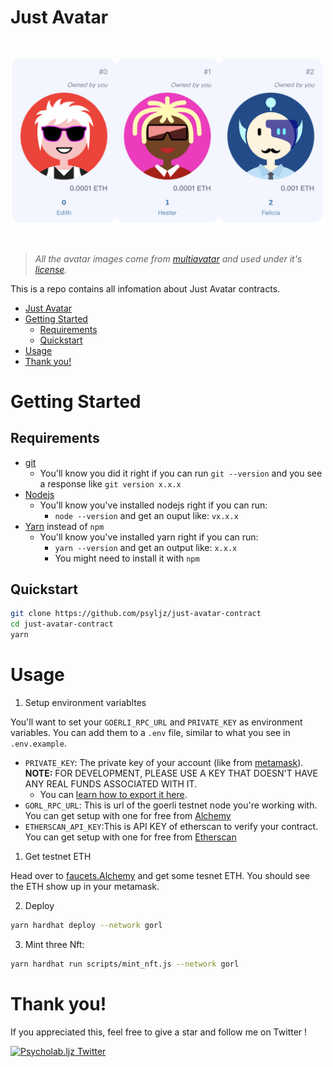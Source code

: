 # Just Avatar


<br/>
<p align="center">
<img src="./image/avatar.png" width="500" alt="Hardhat NextJS Marketplace">
</a>
</p>
<br/>

>  *All the avatar images come from [multiavatar](https://multiavatar.com/)  and used under it's [license](https://github.com/multiavatar/Multiavatar/blob/main/LICENSE).*

This is a repo contains all infomation about Just Avatar contracts.

- [Just Avatar](#just-avatar)
- [Getting Started](#getting-started)
  - [Requirements](#requirements)
  - [Quickstart](#quickstart)
- [Usage](#usage)
- [Thank you!](#thank-you)


# Getting Started

## Requirements

- [git](https://git-scm.com/book/en/v2/Getting-Started-Installing-Git)
  - You'll know you did it right if you can run `git --version` and you see a response like `git version x.x.x`
- [Nodejs](https://nodejs.org/en/)
  - You'll know you've installed nodejs right if you can run:
    - `node --version` and get an ouput like: `vx.x.x`
- [Yarn](https://classic.yarnpkg.com/lang/en/docs/install/) instead of `npm`
  - You'll know you've installed yarn right if you can run:
    - `yarn --version` and get an output like: `x.x.x`
    - You might need to install it with `npm`

## Quickstart

```bash
git clone https://github.com/psyljz/just-avatar-contract
cd just-avatar-contract
yarn
```

# Usage

1. Setup environment variabltes

You'll want to set your `GOERLI_RPC_URL` and `PRIVATE_KEY` as environment variables. You can add them to a `.env` file, similar to what you see in `.env.example`.

- `PRIVATE_KEY`: The private key of your account (like from [metamask](https://metamask.io/)). **NOTE:** FOR DEVELOPMENT, PLEASE USE A KEY THAT DOESN'T HAVE ANY REAL FUNDS ASSOCIATED WITH IT.
  - You can [learn how to export it here](https://metamask.zendesk.com/hc/en-us/articles/360015289632-How-to-Export-an-Account-Private-Key).
- `GORL_RPC_URL`: This is url of the goerli testnet node you're working with. You can get setup with one for free from [Alchemy](https://alchemy.com/?r=0ede4fdf6cd368f9)
- `ETHERSCAN_API_KEY`:This is API KEY of etherscan to verify your contract. You can get setup with one for free from [Etherscan](https://etherscan.io/myapikey)

1. Get testnet ETH

Head over to [faucets.Alchemy](https://goerlifaucet.com/) and get some tesnet ETH. You should see the ETH show up in your metamask.

2. Deploy

```bash
yarn hardhat deploy --network gorl
```

3. Mint three Nft:

```bash
yarn hardhat run scripts/mint_nft.js --network gorl
```


# Thank you!

If you appreciated this, feel free to give a star and follow me on Twitter !

[![Psycholab.ljz Twitter](https://img.shields.io/badge/Twitter-1DA1F2?style=for-the-badge&logo=twitter&logoColor=white)](https://twitter.com/ljzbtc)

